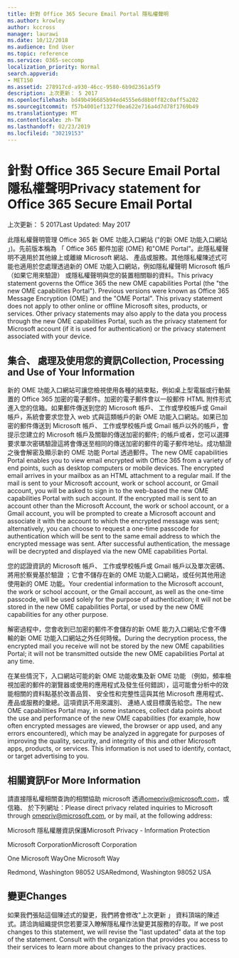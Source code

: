 ```yaml
---
title: 針對 Office 365 Secure Email Portal 隱私權聲明
ms.author: krowley
author: kccross
manager: laurawi
ms.date: 10/12/2018
ms.audience: End User
ms.topic: reference
ms.service: O365-seccomp
localization_priority: Normal
search.appverid:
- MET150
ms.assetid: 278917cd-a930-46cc-9580-6b9d2361a5f9
description: 上次更新： 5 2017
ms.openlocfilehash: bd49b496685b94ed4555e6d8b0ff82c0aff5a202
ms.sourcegitcommit: f57b4001ef1327f0ea622e716a4d7d78f1769b49
ms.translationtype: MT
ms.contentlocale: zh-TW
ms.lasthandoff: 02/23/2019
ms.locfileid: "30219153"
---
```

# <a name="privacy-statement-for-office-365-secure-email-portal"></a><span data-ttu-id="0e58b-103">針對 Office 365 Secure Email Portal 隱私權聲明</span><span class="sxs-lookup"><span data-stu-id="0e58b-103">Privacy statement for Office 365 Secure Email Portal</span></span>

<span data-ttu-id="0e58b-104">上次更新： 5 2017</span><span class="sxs-lookup"><span data-stu-id="0e58b-104">Last Updated: May 2017</span></span>
  
<span data-ttu-id="0e58b-p101">此隱私權聲明管理 Office 365 新 OME 功能入口網站 ("的新 OME 功能入口網站 」)。先前版本稱為 「 Office 365 郵件加密 (OME) 和"OME Portal"。此隱私權聲明不適用於其他線上或離線 Microsoft 網站、 產品或服務。其他隱私權陳述式可能也適用於您處理透過新的 OME 功能入口網站，例如隱私權聲明 Microsoft 帳戶 （如果它用來驗證） 或隱私權聲明與您的裝置相關聯的資料。</span><span class="sxs-lookup"><span data-stu-id="0e58b-p101">This privacy statement governs the Office 365 the new OME capabilities Portal (the "the new OME capabilities Portal"). Previous versions were known as Office 365 Message Encryption (OME) and the "OME Portal". This privacy statement does not apply to other online or offline Microsoft sites, products, or services. Other privacy statements may also apply to the data you process through the new OME capabilities Portal, such as the privacy statement for Microsoft account (if it is used for authentication) or the privacy statement associated with your device.</span></span>
  
## <a name="collection-processing-and-use-of-your-information"></a><span data-ttu-id="0e58b-109">集合、 處理及使用您的資訊</span><span class="sxs-lookup"><span data-stu-id="0e58b-109">Collection, Processing and Use of Your Information</span></span>

<span data-ttu-id="0e58b-p102">新的 OME 功能入口網站可讓您檢視使用各種的結束點，例如桌上型電腦或行動裝置的 Office 365 加密的電子郵件。加密的電子郵件會以一般郵件 HTML 附件形式進入您的信箱。如果郵件傳送到您的 Microsoft 帳戶、 工作或學校帳戶或 Gmail 帳戶，系統會要求您登入 web 式與這類帳戶的新 OME 功能入口網站。如果已加密的郵件傳送到 Microsoft 帳戶、 工作或學校帳戶或 Gmail 帳戶以外的帳戶，會提示您建立的 Microsoft 帳戶及關聯的傳送加密的郵件; 的帳戶或者，您可以選擇要求單次密碼驗證這將會傳送至相同的傳送加密的郵件的電子郵件地址。成功驗證之後會解密及顯示新的 OME 功能 Portal 透過郵件。</span><span class="sxs-lookup"><span data-stu-id="0e58b-p102">The new OME capabilities Portal enables you to view email encrypted with Office 365 from a variety of end points, such as desktop computers or mobile devices. The encrypted email arrives in your mailbox as an HTML attachment to a regular mail. If the mail is sent to your Microsoft account, work or school account, or Gmail account, you will be asked to sign in to the web-based the new OME capabilities Portal with such account. If the encrypted mail is sent to an account other than the Microsoft Account, the work or school account, or a Gmail account, you will be prompted to create a Microsoft account and associate it with the account to which the encrypted message was sent; alternatively, you can choose to request a one-time passcode for authentication which will be sent to the same email address to which the encrypted message was sent. After successful authentication, the message will be decrypted and displayed via the new OME capabilities Portal.</span></span>
  
<span data-ttu-id="0e58b-115">您的認證資訊的 Microsoft 帳戶、 工作或學校帳戶或 Gmail 帳戶以及單次密碼、 將用於察覺基於驗證 ；它會不儲存在新的 OME 功能入口網站，或任何其他用途使用新的 OME 功能。</span><span class="sxs-lookup"><span data-stu-id="0e58b-115">Your credential information to the Microsoft account, the work or school account, or the Gmail account, as well as the one-time passcode, will be used solely for the purpose of authentication; it will not be stored in the new OME capabilities Portal, or used by the new OME capabilities for any other purpose.</span></span>
  
<span data-ttu-id="0e58b-116">解密過程中，您會收到已加密的郵件不會儲存的新 OME 能力入口網站;它會不傳輸的新 OME 功能入口網站之外任何時候。</span><span class="sxs-lookup"><span data-stu-id="0e58b-116">During the decryption process, the encrypted mail you receive will not be stored by the new OME capabilities Portal; it will not be transmitted outside the new OME capabilities Portal at any time.</span></span>
  
<span data-ttu-id="0e58b-p103">在某些情況下，入口網站可能的新 OME 功能收集及新 OME 功能 （例如，頻率檢視加密的郵件的瀏覽器或使用的應用程式及發生任何錯誤），這可能會分析中的效能相關的資料點基於改善品質、 安全性和完整性這與其他 Microsoft 應用程式、 產品或服務的彙總。這項資訊不用來識別、 連絡人或目標廣告給您。</span><span class="sxs-lookup"><span data-stu-id="0e58b-p103">The new OME capabilities Portal may, in some instances, collect data points about the use and performance of the new OME capabilities (for example, how often encrypted messages are viewed, the browser or app used, and any errors encountered), which may be analyzed in aggregate for purposes of improving the quality, security, and integrity of this and other Microsoft apps, products, or services. This information is not used to identify, contact, or target advertising to you.</span></span>
  
## <a name="for-more-information"></a><span data-ttu-id="0e58b-119">相關資訊</span><span class="sxs-lookup"><span data-stu-id="0e58b-119">For More Information</span></span>

<span data-ttu-id="0e58b-120">請直接隱私權相關查詢的相關協助 microsoft 透過[omepriv@microsoft.com](mailto:omepriv@microsoft.com)，或信箱、 於下列網址：</span><span class="sxs-lookup"><span data-stu-id="0e58b-120">Please direct privacy related inquiries to Microsoft through [omepriv@microsoft.com](mailto:omepriv@microsoft.com), or by mail, at the following address:</span></span>
  
<span data-ttu-id="0e58b-121">Microsoft 隱私權層資訊保護</span><span class="sxs-lookup"><span data-stu-id="0e58b-121">Microsoft Privacy - Information Protection</span></span>
  
<span data-ttu-id="0e58b-122">Microsoft Corporation</span><span class="sxs-lookup"><span data-stu-id="0e58b-122">Microsoft Corporation</span></span>
  
<span data-ttu-id="0e58b-123">One Microsoft Way</span><span class="sxs-lookup"><span data-stu-id="0e58b-123">One Microsoft Way</span></span>
  
<span data-ttu-id="0e58b-124">Redmond, Washington 98052 USA</span><span class="sxs-lookup"><span data-stu-id="0e58b-124">Redmond, Washington 98052 USA</span></span>
  
## <a name="changes"></a><span data-ttu-id="0e58b-125">變更</span><span class="sxs-lookup"><span data-stu-id="0e58b-125">Changes</span></span>

<span data-ttu-id="0e58b-p104">如果我們張貼這個陳述式的變更，我們將會修改"上次更新 」 資料頂端的陳述式。請洽詢組織提供您若要深入瞭解隱私權作法變更其服務的存取。</span><span class="sxs-lookup"><span data-stu-id="0e58b-p104">If we post changes to this statement, we will revise the "last updated" data at the top of the statement. Consult with the organization that provides you access to their services to learn more about changes to the privacy practices.</span></span>
  

